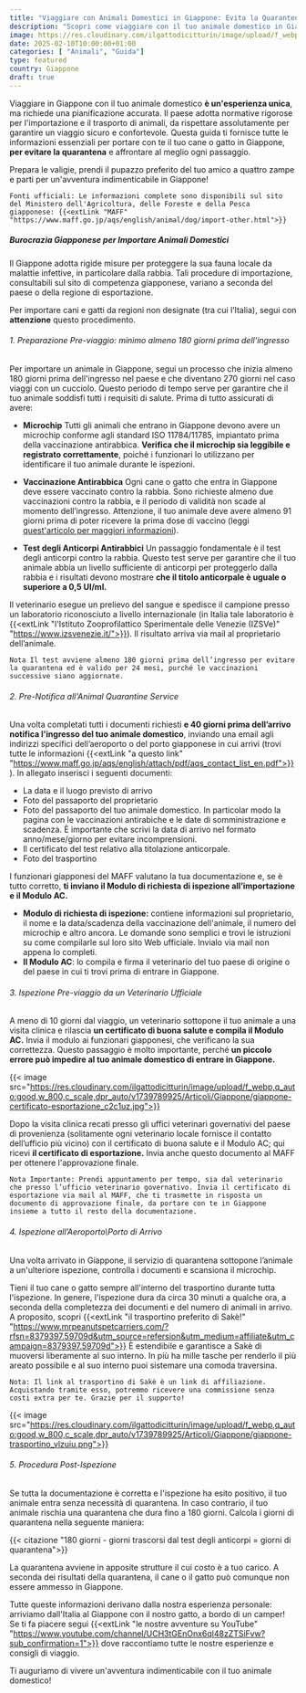 ```yaml
---
title: "Viaggiare con Animali Domestici in Giappone: Evita la Quarantena con le Normative, Trasporti e Sistemazioni Pet-Friendly"
description: "Scopri come viaggiare con il tuo animale domestico in Giappone evitando la quarantena. Leggi la nostra guida completa su normative, trasporti pet-friendly e sistemazioni che accolgono animali."
image: https://res.cloudinary.com/ilgattodicitturin/image/upload/f_webp,q_auto:good,w_800,c_scale,dpr_auto/v1739789765/Articoli/Giappone/giappone-quarantena_mau6pb.jpg
date: 2025-02-10T10:00:00+01:00
categories: [ "Animali", "Guida"]
type: featured
country: Giappone
draft: true
---
```


Viaggiare in Giappone con il tuo animale domestico **è un'esperienza unica**, ma richiede una pianificazione accurata. Il paese adotta normative rigorose per l'importazione e il trasporto di animali, da rispettare assolutamente per garantire un viaggio sicuro e confortevole. 
Questa guida ti fornisce tutte le informazioni essenziali per portare con te il tuo cane o gatto in Giappone, **per evitare la quarantena** e affrontare al meglio ogni passaggio. 

Prepara le valigie, prendi il pupazzo preferito del tuo amico a quattro zampe e parti per un'avventura indimenticabile in Giappone!

`Fonti ufficiali: Le informazioni complete sono disponibili sul sito del Ministero dell'Agricoltura, delle Foreste e della Pesca giapponese: {{<extLink "MAFF" "https://www.maff.go.jp/aqs/english/animal/dog/import-other.html">}}` 

##### Burocrazia Giapponese per Importare Animali Domestici
Il Giappone adotta rigide misure per proteggere la sua fauna locale da malattie infettive, in particolare dalla rabbia. 
Tali procedure di importazione, consultabili sul sito di competenza giapponese, variano a seconda del paese o della regione di esportazione. 
 
Per importare cani e gatti da regioni non designate (tra cui l’Italia), segui con **attenzione** questo procedimento.

###### 1. Preparazione Pre-viaggio: minimo almeno 180 giorni prima dell’ingresso

Per importare un animale in Giappone, segui un processo che inizia almeno 180 giorni prima dell'ingresso nel paese e che diventano 270 giorni nel caso viaggi con un cucciolo. Questo periodo di tempo serve per garantire che il tuo animale soddisfi tutti i requisiti di salute. Prima di tutto assicurati di avere:

* **Microchip**
Tutti gli animali che entrano in Giappone devono avere un microchip conforme agli standard ISO 11784/11785, impiantato prima della vaccinazione antirabbica. **Verifica che il microchip sia leggibile e registrato correttamente**, poiché i funzionari lo utilizzano per identificare il tuo animale durante le ispezioni.

* **Vaccinazione Antirabbica**
Ogni cane o gatto che entra in Giappone deve essere vaccinato contro la rabbia. Sono richieste almeno due vaccinazioni contro la rabbia, e il periodo di validità non scade al momento dell’ingresso. Attenzione, il tuo animale deve avere almeno 91 giorni prima di poter ricevere la prima dose di vaccino (leggi [quest'articolo per maggiori informazioni](/blog/viaggiare-con-cane-e-gatto-tutto-quello-che-devi-sapere.md)).

* **Test degli Anticorpi Antirabbici**
Un passaggio fondamentale è il test degli anticorpi contro la rabbia. Questo test serve per garantire che il tuo animale abbia un livello sufficiente di anticorpi per proteggerlo dalla rabbia e i risultati devono mostrare **che il titolo anticorpale è uguale o superiore a 0,5 UI/ml.**

Il veterinario esegue un prelievo del sangue e spedisce il campione presso un laboratorio riconosciuto a livello internazionale (in Italia tale laboratorio è {{<extLink "l'Istituto Zooprofilattico Sperimentale delle Venezie (IZSVe)" "https://www.izsvenezie.it/">}}). Il risultato arriva via mail al proprietario dell’animale. 

`Nota Il test avviene almeno 180 giorni prima dell’ingresso per evitare la quarantena ed è valido per 24 mesi, purché le vaccinazioni successive siano aggiornate.`

###### 2. Pre-Notifica all'Animal Quarantine Service

Una volta completati tutti i documenti richiesti **e 40 giorni prima dell’arrivo notifica l'ingresso del tuo animale domestico**, inviando una email agli indirizzi specifici dell’aeroporto o del porto giapponese in cui arrivi (trovi tutte le informazioni {{<extLink "a questo link" "https://www.maff.go.jp/aqs/english/attach/pdf/aqs_contact_list_en.pdf">}}).
In allegato inserisci i seguenti documenti:

* La data e il luogo previsto di arrivo
* Foto del passaporto del proprietario
* Foto del passaporto del tuo animale domestico. In particolar modo la pagina con le vaccinazioni antirabiche e le date di somministrazione e scadenza. È importante che scrivi la data di arrivo nel formato anno/mese/giorno per evitare incomprensioni.
* Il certificato del test relativo alla titolazione anticorpale.
* Foto del trasportino

I funzionari giapponesi del MAFF valutano la tua documentazione e, se è tutto corretto, **ti inviano il Modulo di richiesta di ispezione all’importazione e il Modulo AC.** 

- **Modulo di richiesta di ispezione:** contiene informazioni sul proprietario, il nome e la data/scadenza della vaccinazione dell'animale, il numero del microchip e altro ancora. Le domande sono semplici e trovi le istruzioni su come compilarle sul loro sito Web ufficiale. Invialo via mail non appena lo completi. 
- **Il Modulo AC**: lo compila e firma il veterinario del tuo paese di origine o del paese in cui ti trovi prima di entrare in Giappone.

###### 3. Ispezione Pre-viaggio da un Veterinario Ufficiale

A meno di 10 giorni dal viaggio, un veterinario sottopone il tuo animale a una visita clinica e rilascia **un certificato di buona salute e compila il Modulo AC.**
Invia il modulo ai funzionari giapponesi, che verificano la sua correttezza. Questo passaggio è molto importante, perché **un piccolo errore può impedire al tuo animale domestico di entrare in Giappone.**

{{< image src="https://res.cloudinary.com/ilgattodicitturin/image/upload/f_webp,q_auto:good,w_800,c_scale,dpr_auto/v1739789925/Articoli/Giappone/giappone-certificato-esportazione_c2c1uz.jpg">}}

Dopo la visita clinica recati presso gli uffici veterinari governativi del paese di provenienza (solitamente ogni veterinario locale fornisce il contatto dell’ufficio più vicino) con il certificato di buona salute e il Modulo AC; qui ricevi **il certificato di esportazione.** Invia anche questo documento al MAFF per ottenere l'approvazione finale.

`Nota Importante: Prendi appuntamento per tempo, sia dal veterinario che presso l’ufficio veterinario governativo.
Invia il certificato di esportazione via mail al MAFF, che ti trasmette in risposta un documento di approvazione finale, da portare con te in Giappone insieme a tutto il resto della documentazione.`

###### 4. Ispezione all’Aeroporto\Porto di Arrivo

Una volta arrivato in Giappone, il servizio di quarantena sottopone l’animale a un'ulteriore ispezione, controlla i documenti e scansiona il microchip.  

Tieni il tuo cane o gatto sempre all'interno del trasportino durante tutta l'ispezione. In genere, l'ispezione dura da circa 30 minuti a qualche ora, a seconda della completezza dei documenti e del numero di animali in arrivo.
A proposito, scopri {{<extLink "il trasportino preferito di Sakè!" "https://www.mrpeanutspetcarriers.com/?rfsn=8379397.59709d&utm_source=refersion&utm_medium=affiliate&utm_campaign=8379397.59709d">}} È estendibile e garantisce a Sakè di muoversi liberamente al suo interno. In più ha mille tasche per renderlo il più areato possibile e al suo interno puoi sistemare una comoda traversina. 

`Nota: Il link al trasportino di Sakè è un link di affiliazione. Acquistando tramite esso, potremmo ricevere una commissione senza costi extra per te. Grazie per il supporto!`

{{< image src="https://res.cloudinary.com/ilgattodicitturin/image/upload/f_webp,q_auto:good,w_800,c_scale,dpr_auto/v1739789925/Articoli/Giappone/giappone-trasportino_vlzuiu.png">}}

###### 5. Procedura Post-Ispezione

Se tutta la documentazione è corretta e l'ispezione ha esito positivo, il tuo animale entra senza necessità di quarantena. In caso contrario, il tuo animale rischia una quarantena che dura fino a 180 giorni. Calcola i giorni di quarantena nella seguente maniera:

{{< citazione "180 giorni - giorni trascorsi dal test degli anticorpi = giorni di quarantena">}}

La quarantena avviene in apposite strutture il cui costo è a tuo carico. A seconda dei risultati della quarantena, il cane o il gatto può comunque non essere ammesso in Giappone.

<!-- 
##### Trasporti Pet-Friendly in Giappone

Il Giappone offre un sistema di trasporti pubblico molto efficiente, ma non tutti i mezzi sono adatti a viaggiare con animali domestici. Ecco come affrontare i vari mezzi di trasporto:

* **Animali di Piccola Taglia:** i cani e i gatti di piccola taglia viaggiano se tenuti all’interno di un trasportino o una borsa apposita.
* **Biglietto per Animali:** oltre al tuo biglietto, in alcuni casi acquisti un biglietto separato per il tuo animale domestico.
* **Carrozze Designate:** alcuni treni hanno carrozze speciali dove gli animali sono ammessi. Verifica le compagnie ferroviarie per dettagli aggiuntivi.

##### Sistemazioni Pet-Friendly in Giappone

Trovare un alloggio pet-friendly in Giappone non è semplice e richiede un po' di ricerca. Alcuni hotel offrono camere specifiche per chi viaggia con animali, mentre altri hanno aree comuni dove gli animali sono ammessi.
Cerca anche case vacanza o appartamenti che permettono di portare con sé gli animali, usando piattaforme come Airbnb. Conferma sempre in anticipo per evitare sorprese.

##### Consigli Essenziali per la Valigia del Tuo Animale Domestico
Quando prepari la valigia per il tuo animale domestico, porta tutto il necessario per garantirgli un viaggio comodo e sicuro:
* Ciotole per Cibo e Acqua: Includile sempre, anche quelle pieghevoli per risparmiare spazio. Queste non mancano mai nei nostri viaggi!
* Guinzaglio e Collare/Imbracatura: Sono essenziali per il controllo del tuo animale durante le passeggiate. Ecco la pettorina che usiamo con Sakè!
* Medicinali e Cibo: Se il tuo animale ha bisogno di medicinali o di una dieta particolare, porta abbastanza scorte per tutta la durata del viaggio. Verifica in anticipo con le autorità giapponesi che tutti i farmaci o gli integratori che porti siano ammessi nel paese.

##### Etichetta e Comportamento in Giappone: Come Comportarsi in Pubblico con il Tuo Animale
In Giappone è essenziale rispettare le usanze locali e l'etichetta riguardo gli animali domestici. Ecco alcuni consigli:
* Tieni il Tuo Animale al Guinzaglio: In tutti gli spazi pubblici è obbligatorio tenere il tuo animale al guinzaglio.
* Raccogli gli Escrementi: Porta sempre con te sacchetti per raccogliere i bisogni del tuo animale, ma sappi che in Giappone le aree per lo smaltimento dei rifiuti sono per lo più inesistenti e devi attrezzarti al meglio in merito, portando i rifiuti in hotel/casa. 
* Ristoranti: Ad oggi non sono molti i locali che permettono di pranzare o cenare in compagnia del proprio animale domestico. Informati bene in anticipo per evitare spiacevoli sorprese. 
* Rispetta i siti culturali: molti siti culturali in Giappone, come templi e santuari, hanno regole severe riguardo agli animali domestici. Verifica in anticipo per assicurarti che il tuo animale domestico sia ammesso e per scoprire eventuali regole o restrizioni aggiuntive.
-->

Tutte queste informazioni derivano dalla nostra esperienza personale: arriviamo dall'Italia al Giappone con il nostro gatto, a bordo di un camper! 
Se ti fa piacere segui {{<extLink "le nostre avventure su YouTube" "https://www.youtube.com/channel/UCH3tGEnOnx6ql48zZTSiFvw?sub_confirmation=1">}} dove raccontiamo tutte le nostre esperienze e consigli di viaggio. 

Ti auguriamo di vivere un'avventura indimenticabile con il tuo animale domestico!

 